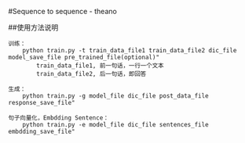 #Sequence to sequence - theano

##使用方法说明
	
	训练：
 		python train.py -t train_data_file1 train_data_file2 dic_file model_save_file pre_trained_file(optional)"
 			train_data_file1, 前一句话，一行一个文本
 			train_data_file2, 后一句话，即回答

 	生成：
 		python train.py -g model_file dic_file post_data_file response_save_file"

 	句子向量化，Embdding Sentence：
 		python train.py -e model_file dic_file sentences_file embdding_save_file"